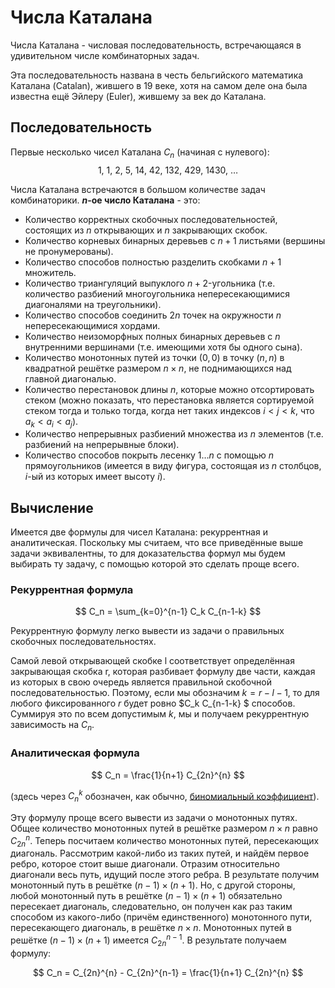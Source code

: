 # Числа Каталана

Числа Каталана - числовая последовательность, встречающаяся в удивительном числе комбинаторных задач.

Эта последовательность названа в честь бельгийского математика Каталана (Catalan), жившего в 19 веке, хотя на самом деле она была известна ещё Эйлеру (Euler), жившему за век до Каталана.

## Последовательность

Первые несколько чисел Каталана $C_n$ (начиная с нулевого):
$$ 1,\ 1,\ 2,\ 5,\ 14,\ 42,\ 132,\ 429,\ 1430,\ \ldots $$

Числа Каталана встречаются в большом количестве задач комбинаторики. **$n$-ое число Каталана** - это:

* Количество корректных скобочных последовательностей, состоящих из $n$ открывающих и $n$ закрывающих скобок.
* Количество корневых бинарных деревьев с $n+1$ листьями (вершины не пронумерованы).
* Количество способов полностью разделить скобками $n+1$ множитель.
* Количество триангуляций выпуклого $n+2$-угольника (т.е. количество разбиений многоугольника непересекающимися диагоналями на треугольники).
* Количество способов соединить $2n$ точек на окружности $n$ непересекающимися хордами.
* Количество неизоморфных полных бинарных деревьев с $n$ внутренними вершинами (т.е. имеющими хотя бы одного сына).
* Количество монотонных путей из точки $(0,0)$ в точку $(n,n)$ в квадратной решётке размером $n \times n$, не поднимающихся над главной диагональю.
* Количество перестановок длины $n$, которые можно отсортировать стеком (можно показать, что перестановка является сортируемой стеком тогда и только тогда, когда нет таких индексов $i<j<k$, что $a_k<a_i<a_j$).
* Количество непрерывных разбиений множества из $n$ элементов (т.е. разбиений на непрерывные блоки).
* Количество способов покрыть лесенку $1 \ldots n$ с помощью $n$ прямоугольников (имеется в виду фигура, состоящая из $n$ столбцов, $i$-ый из которых имеет высоту $i$).

## Вычисление

Имеется две формулы для чисел Каталана: рекуррентная и аналитическая. Поскольку мы считаем, что все приведённые выше задачи эквивалентны, то для доказательства формул мы будем выбирать ту задачу, с помощью которой это сделать проще всего.

### Рекуррентная формула

$$ C_n = \sum_{k=0}^{n-1} C_k C_{n-1-k} $$

Рекуррентную формулу легко вывести из задачи о правильных скобочных последовательностях.

Самой левой открывающей скобке l соответствует определённая закрывающая скобка r, которая разбивает формулу две части, каждая из которых в свою очередь является правильной скобочной последовательностью. Поэтому, если мы обозначим $k = r-l-1$, то для любого фиксированного $r$ будет ровно $C_k C_{n-1-k} $ способов. Суммируя это по всем допустимым $k$, мы и получаем рекуррентную зависимость на $C_n$.

### Аналитическая формула

$$ C_n = \frac{1}{n+1} C_{2n}^{n} $$

(здесь через $C_n^k$ обозначен, как обычно, [биномиальный коэффициент](binomial_coeff)).

Эту формулу проще всего вывести из задачи о монотонных путях. Общее количество монотонных путей в решётке размером $n \times n$ равно $C_{2n}^{n}$. Теперь посчитаем количество монотонных путей, пересекающих диагональ. Рассмотрим какой-либо из таких путей, и найдём первое ребро, которое стоит выше диагонали. Отразим относительно диагонали весь путь, идущий после этого ребра. В результате получим монотонный путь в решётке $(n-1) \times (n+1)$. Но, с другой стороны, любой монотонный путь в решётке $(n-1) \times (n+1)$ обязательно пересекает диагональ, следовательно, он получен как раз таким способом из какого-либо (причём единственного) монотонного пути, пересекающего диагональ, в решётке $n \times n$. Монотонных путей в решётке $(n-1) \times (n+1)$ имеется $C_{2n}^{n-1}$. В результате получаем формулу:

$$ C_n = C_{2n}^{n} - C_{2n}^{n-1} = \frac{1}{n+1} C_{2n}^{n} $$
